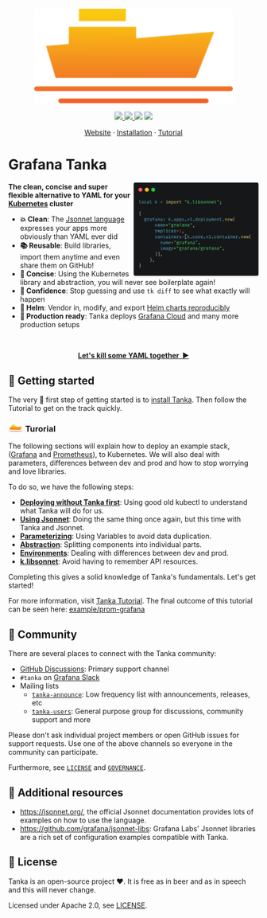 <p align="center">
  <img
    width="400"
    src="https://raw.githubusercontent.com/grafana/tanka/main/docs/img/logo.svg"
    alt="Grafana Tanka Logo"
  />
</p>

<p align="center">
  <a href="https://cloud.drone.io/grafana/tanka">
    <img src="https://img.shields.io/drone/build/grafana/tanka?style=flat-square&server=https%3A%2F%2Fdrone.grafana.net">
  </a>
  <a href="https://github.com/grafana/tanka/releases">
    <img src="https://img.shields.io/github/release/grafana/tanka?style=flat-square" />
  </a>
  <img src="https://img.shields.io/github/contributors/grafana/tanka?style=flat-square" />
  <a href="https://grafana.slack.com">
    <img src="https://img.shields.io/badge/Slack-GrafanaLabs-orange?logo=slack&style=flat-square" />
  </a>
</p>

<p align="center">
  <a href="https://tanka.dev">Website</a>
  ·
  <a href="https://tanka.dev/install">Installation</a>
  ·
  <a href="https://tanka.dev/tutorial/overview">Tutorial</a>
</p>

# Grafana Tanka

<img
  src="https://raw.githubusercontent.com/grafana/tanka/main/docs/img/example.png"
  width="50%"
  align="right"
/>

**The clean, concise and super flexible alternative to YAML for your
[Kubernetes](https://k8s.io) cluster**

- **:boom: Clean**: The
  [Jsonnet language](https://jsonnet.org) expresses your apps more obviously than YAML ever did
- **:books: Reusable**: Build libraries, import them anytime and even share them on GitHub!
- **:pushpin: Concise**: Using the Kubernetes library and abstraction, you will
  never see boilerplate again!
- **:dart: Confidence**: Stop guessing and use `tk diff` to see what exactly will happen
- **:telescope: Helm**: Vendor in, modify, and export [Helm charts reproducibly](https://tanka.dev/helm#helm-support)
- **:rocket: Production ready**: Tanka deploys [Grafana Cloud](https://grafana.com/cloud) and many more production setups

<br />
<p align="center">
  <a href="https://tanka.dev/tutorial/overview"><strong>Let's kill some YAML together&nbsp;&nbsp;▶</strong></a>
</p>

## :rocket: Getting started

The very :1st_place_medal: first step of getting started is to [install Tanka](https://tanka.dev/install). 
Then follow the Tutorial to get on the track quickly.

  ### <span> <img src = 'https://raw.githubusercontent.com/grafana/tanka/main/docs/img/logo.svg' width = '30' > </span> Turorial <br>
  The following sections will explain how to deploy an example stack, ([Grafana](https://hub.docker.com/r/grafana/grafana) and [Prometheus](https://hub.docker.com/r/prom/prometheus)), to Kubernetes. 
  We will also deal with parameters, differences between dev and prod and how to stop worrying and love libraries.
  
  To do so, we have the following steps:

  - **[Deploying without Tanka first](https://tanka.dev/tutorial/refresher)**: Using good old kubectl to understand what Tanka will do for us.
  - **[Using Jsonnet](https://tanka.dev/tutorial/jsonnet)**: Doing the same thing once again, but this time with Tanka and Jsonnet.
  - **[Parameterizing](https://tanka.dev/tutorial/parameters)**: Using Variables to avoid data duplication.
  - **[Abstraction](https://tanka.dev/tutorial/abstraction)**: Splitting components into individual parts.
  - **[Environments](https://tanka.dev/tutorial/environments)**: Dealing with differences between dev and prod.
  - **[k.libsonnet](https://tanka.dev/tutorial/k-lib)**: Avoid having to remember API resources.


  Completing this gives a solid knowledge of Tanka's fundamentals. Let's get started!
  
  For more information, visit [Tanka Tutorial](https://tanka.dev/tutorial/overview). The final outcome of this tutorial can be seen here: [example/prom-grafana](https://github.com/grafana/tanka/examples/prom-grafana)

  

## :busts_in_silhouette: Community

There are several places to connect with the Tanka community:

- [GitHub Discussions](https://github.com/grafana/tanka/discussions/442): Primary support channel
- `#tanka` on [Grafana Slack](https://grafana.slack.com)
- Mailing lists
  - [`tanka-announce`](https://groups.google.com/forum/#!forum/tanka-announce):
    Low frequency list with announcements, releases, etc
  - [`tanka-users`](https://groups.google.com/forum/#!forum/tanka-users):
    General purpose group for discussions, community support and more

Please don't ask individual project members or open GitHub issues for support
requests. Use one of the above channels so everyone in the community can
participate.

Furthermore, see [`LICENSE`](./LICENSE) and [`GOVERNANCE`](./GOVERNANCE.md).

## :book: Additional resources

- https://jsonnet.org/, the official Jsonnet documentation provides lots of
  examples on how to use the language.
- https://github.com/grafana/jsonnet-libs: Grafana Labs' Jsonnet libraries are a
  rich set of configuration examples compatible with Tanka.

## :pencil: License

Tanka is an open-source project :heart:. It is free as
in beer and as in speech and this will never change.

Licensed under Apache 2.0, see [LICENSE](LICENSE).
